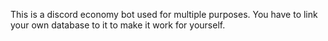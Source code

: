This is a discord economy bot used for multiple purposes. You have to link your own database to it to make it work for yourself.

